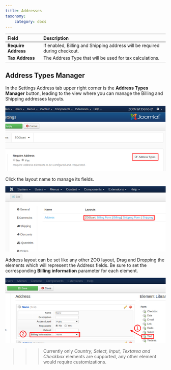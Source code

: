 ```yaml
---
title: Addresses
taxonomy:
    category: docs
---
```


| Field       | Description |
| :---------- | :---------- |
| **Require Address** | If enabled, Billing and Shipping address will be required during checkout. |
| **Tax Address** | The Address Type that will be used for tax calculations. |

## Address Types Manager

In the Settings Address tab upper right corner is the **Address Types Manager** button, leading to the view where you can manage the Billing and Shipping addresses layouts.

![Address Types Manager](addresses.png)

Click the layout name to manage its fields.

![Setup Address Layouts](addresses-layouts.png)

Address layout can be set like any other ZOO layout, Drag and Dropping the elements which will represent the Address fields. Be sure to set the corresponding **Billing information** parameter for each element.

![Address Edit Elements](addresses-elements.png)

>>> Currently only _Country, Select, Input, Textarea and Checkbox_ elements are supported, any other element would require customizations.
